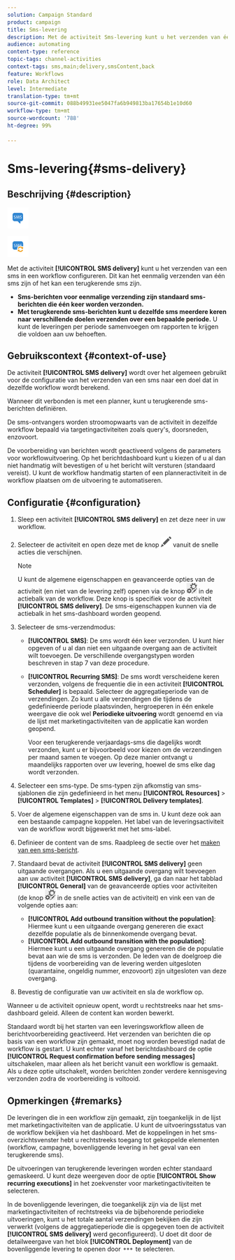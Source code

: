 ```yaml
---
solution: Campaign Standard
product: campaign
title: Sms-levering
description: Met de activiteit Sms-levering kunt u het verzenden van één sms of een terugkerende sms in een workflow configureren.
audience: automating
content-type: reference
topic-tags: channel-activities
context-tags: sms,main;delivery,smsContent,back
feature: Workflows
role: Data Architect
level: Intermediate
translation-type: tm+mt
source-git-commit: 088b49931ee5047fa6b949813ba17654b1e10d60
workflow-type: tm+mt
source-wordcount: '788'
ht-degree: 99%

---
```



# Sms-levering{#sms-delivery}

## Beschrijving {#description}

![](assets/sms.png)

![](assets/recurrentsms.png)

Met de activiteit **[!UICONTROL SMS delivery]** kunt u het verzenden van een sms in een workflow configureren. Dit kan het eenmalig verzenden van één sms zijn of het kan een terugkerende sms zijn.

* **Sms-berichten voor eenmalige verzending zijn standaard sms-berichten die één keer worden verzonden.**
* **Met terugkerende sms-berichten kunt u dezelfde sms meerdere keren naar verschillende doelen verzenden over een bepaalde periode.** U kunt de leveringen per periode samenvoegen om rapporten te krijgen die voldoen aan uw behoeften.

## Gebruikscontext {#context-of-use}

De activiteit **[!UICONTROL SMS delivery]** wordt over het algemeen gebruikt voor de configuratie van het verzenden van een sms naar een doel dat in dezelfde workflow wordt berekend.

Wanneer dit verbonden is met een planner, kunt u terugkerende sms-berichten definiëren.

De sms-ontvangers worden stroomopwaarts van de activiteit in dezelfde workflow bepaald via targetingactiviteiten zoals query&#39;s, doorsneden, enzovoort.

De voorbereiding van berichten wordt geactiveerd volgens de parameters voor workflowuitvoering. Op het berichtdashboard kunt u kiezen of u al dan niet handmatig wilt bevestigen of u het bericht wilt versturen (standaard vereist). U kunt de workflow handmatig starten of een planneractiviteit in de workflow plaatsen om de uitvoering te automatiseren.

## Configuratie {#configuration}

1. Sleep een activiteit **[!UICONTROL SMS delivery]** en zet deze neer in uw workflow.
1. Selecteer de activiteit en open deze met de knop ![](assets/edit_darkgrey-24px.png) vanuit de snelle acties die verschijnen.

   >[!NOTE]
   >
   >U kunt de algemene eigenschappen en geavanceerde opties van de activiteit (en niet van de levering zelf) openen via de knop ![](assets/dlv_activity_params-24px.png) in de actiebalk van de workflow. Deze knop is specifiek voor de activiteit **[!UICONTROL SMS delivery]**. De sms-eigenschappen kunnen via de actiebalk in het sms-dashboard worden geopend.

1. Selecteer de sms-verzendmodus:

   * **[!UICONTROL SMS]**: De sms wordt één keer verzonden. U kunt hier opgeven of u al dan niet een uitgaande overgang aan de activiteit wilt toevoegen. De verschillende overgangstypen worden beschreven in stap 7 van deze procedure.
   * **[!UICONTROL Recurring SMS]**: De sms wordt verscheidene keren verzonden, volgens de frequentie die in een activiteit **[!UICONTROL Scheduler]** is bepaald. Selecteer de aggregatieperiode van de verzendingen. Zo kunt u alle verzendingen die tijdens de gedefinieerde periode plaatsvinden, hergroeperen in één enkele weergave die ook wel **Periodieke uitvoering** wordt genoemd en via de lijst met marketingactiviteiten van de applicatie kan worden geopend.

      Voor een terugkerende verjaardags-sms die dagelijks wordt verzonden, kunt u er bijvoorbeeld voor kiezen om de verzendingen per maand samen te voegen. Op deze manier ontvangt u maandelijks rapporten over uw levering, hoewel de sms elke dag wordt verzonden.

1. Selecteer een sms-type. De sms-typen zijn afkomstig van sms-sjablonen die zijn gedefinieerd in het menu **[!UICONTROL Resources]** > **[!UICONTROL Templates]** > **[!UICONTROL Delivery templates]**.
1. Voer de algemene eigenschappen van de sms in. U kunt deze ook aan een bestaande campagne koppelen. Het label van de leveringsactiviteit van de workflow wordt bijgewerkt met het sms-label.
1. Definieer de content van de sms. Raadpleeg de sectie over het [maken van een sms-bericht](../../channels/using/creating-an-sms-message.md).
1. Standaard bevat de activiteit **[!UICONTROL SMS delivery]** geen uitgaande overgangen. Als u een uitgaande overgang wilt toevoegen aan uw activiteit **[!UICONTROL SMS delivery]**, ga dan naar het tabblad **[!UICONTROL General]** van de geavanceerde opties voor activiteiten (de knop ![](assets/dlv_activity_params-24px.png) in de snelle acties van de activiteit) en vink een van de volgende opties aan:

   * **[!UICONTROL Add outbound transition without the population]**: Hiermee kunt u een uitgaande overgang genereren die exact dezelfde populatie als de binnenkomende overgang bevat.
   * **[!UICONTROL Add outbound transition with the population]**: Hiermee kunt u een uitgaande overgang genereren die de populatie bevat aan wie de sms is verzonden. De leden van de doelgroep die tijdens de voorbereiding van de levering werden uitgesloten (quarantaine, ongeldig nummer, enzovoort) zijn uitgesloten van deze overgang.

1. Bevestig de configuratie van uw activiteit en sla de workflow op.

Wanneer u de activiteit opnieuw opent, wordt u rechtstreeks naar het sms-dashboard geleid. Alleen de content kan worden bewerkt.

Standaard wordt bij het starten van een leveringsworkflow alleen de berichtvoorbereiding geactiveerd. Het verzenden van berichten die op basis van een workflow zijn gemaakt, moet nog worden bevestigd nadat de workflow is gestart. U kunt echter vanaf het berichtdashboard de optie **[!UICONTROL Request confirmation before sending messages]** uitschakelen, maar alleen als het bericht vanuit een workflow is gemaakt. Als u deze optie uitschakelt, worden berichten zonder verdere kennisgeving verzonden zodra de voorbereiding is voltooid.

## Opmerkingen {#remarks}

De leveringen die in een workflow zijn gemaakt, zijn toegankelijk in de lijst met marketingactiviteiten van de applicatie. U kunt de uitvoeringsstatus van de workflow bekijken via het dashboard. Met de koppelingen in het sms-overzichtsvenster hebt u rechtstreeks toegang tot gekoppelde elementen (workflow, campagne, bovenliggende levering in het geval van een terugkerende sms).

De uitvoeringen van terugkerende leveringen worden echter standaard gemaskeerd. U kunt deze weergeven door de optie **[!UICONTROL Show recurring executions]** in het zoekvenster voor marketingactiviteiten te selecteren.

In de bovenliggende leveringen, die toegankelijk zijn via de lijst met marketingactiviteiten of rechtstreeks via de bijbehorende periodieke uitvoeringen, kunt u het totale aantal verzendingen bekijken die zijn verwerkt (volgens de aggregatieperiode die is opgegeven toen de activiteit **[!UICONTROL SMS delivery]** werd geconfigureerd). U doet dit door de detailweergave van het blok **[!UICONTROL Deployment]** van de bovenliggende levering te openen door ![](assets/wkf_dlv_detail_button.png) te selecteren.
